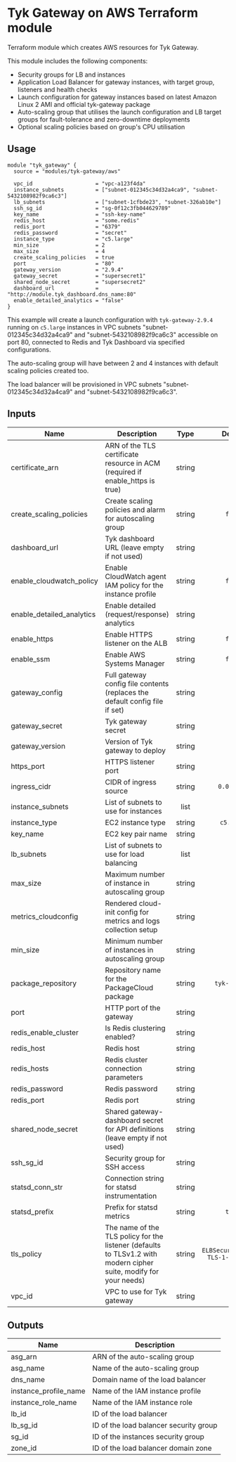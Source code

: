 # Tyk Gateway on AWS Terraform module

Terraform module which creates AWS resources for Tyk Gateway.

This module includes the following components:
 * Security groups for LB and instances
 * Application Load Balancer for gateway instances, with target group, listeners and health checks
 * Launch configuration for gateway instances based on latest Amazon Linux 2 AMI and official tyk-gateway package
 * Auto-scaling group that utilises the launch configuration and LB target groups for fault-tolerance and zero-downtime deployments
 * Optional scaling policies based on group's CPU utilisation

## Usage

```hcl
module "tyk_gateway" {
  source = "modules/tyk-gateway/aws"

  vpc_id                    = "vpc-a123f4da"
  instance_subnets          = ["subnet-012345c34d32a4ca9", "subnet-5432108982f9ca6c3"]
  lb_subnets                = ["subnet-1cfbde23", "subnet-326ab10e"]
  ssh_sg_id                 = "sg-0f12c3fb044629789"
  key_name                  = "ssh-key-name"
  redis_host                = "some.redis"
  redis_port                = "6379"
  redis_password            = "secret"
  instance_type             = "c5.large"
  min_size                  = 2
  max_size                  = 4
  create_scaling_policies   = true
  port                      = "80"
  gateway_version           = "2.9.4"
  gateway_secret            = "supersecret1"
  shared_node_secret        = "supersecret2"
  dashboard_url             = "http://module.tyk_dashboard.dns_name:80"
  enable_detailed_analytics = "false"
}
```

This example will create a launch configuration with `tyk-gateway-2.9.4` running on `c5.large`  instances in VPC subnets "subnet-012345c34d32a4ca9" and "subnet-5432108982f9ca6c3" accessible on port 80, connected to Redis and Tyk Dashboard via specified configurations.

The auto-scaling group will have between 2 and 4 instances with default scaling policies created too.

The load balancer will be provisioned in VPC subnets "subnet-012345c34d32a4ca9" and "subnet-5432108982f9ca6c3".

## Inputs

| Name | Description | Type | Default | Required |
|------|-------------|:----:|:-----:|:-----:|
| certificate\_arn | ARN of the TLS certificate resource in ACM (required if enable_https is true) | string | `` | no |
| create\_scaling\_policies | Create scaling policies and alarm for autoscaling group | string | `false` | no |
| dashboard\_url | Tyk dashboard URL (leave empty if not used) | string | `` | no |
| enable\_cloudwatch\_policy | Enable CloudWatch agent IAM policy for the instance profile | string | `false` | no |
| enable\_detailed\_analytics | Enable detailed (request/response) analytics | string | `` | no |
| enable\_https | Enable HTTPS listener on the ALB | string | `false` | no |
| enable\_ssm | Enable AWS Systems Manager | string | `false` | no |
| gateway\_config | Full gateway config file contents (replaces the default config file if set) | string | `` | no |
| gateway\_secret | Tyk gateway secret | string | `` | no |
| gateway\_version | Version of Tyk gateway to deploy | string | - | yes |
| https\_port | HTTPS listener port | string | `443` | no |
| ingress\_cidr | CIDR of ingress source | string | `0.0.0.0/0` | no |
| instance\_subnets | List of subnets to use for instances | list | - | yes |
| instance\_type | EC2 instance type | string | `c5.large` | no |
| key\_name | EC2 key pair name | string | - | yes |
| lb\_subnets | List of subnets to use for load balancing | list | - | yes |
| max\_size | Maximum number of instance in autoscaling group | string | `2` | no |
| metrics\_cloudconfig | Rendered cloud-init config for metrics and logs collection setup | string | `` | no |
| min\_size | Minimum number of instances in autoscaling group | string | `1` | no |
| package\_repository | Repository name for the PackageCloud package | string | `tyk-gateway` | no |
| port | HTTP port of the gateway | string | `80` | no |
| redis\_enable\_cluster | Is Redis clustering enabled? | string | `` | no |
| redis\_host | Redis host | string | `` | no |
| redis\_hosts | Redis cluster connection parameters | string | `` | no |
| redis\_password | Redis password | string | `` | no |
| redis\_port | Redis port | string | `` | no |
| shared\_node\_secret | Shared gateway-dashboard secret for API definitions (leave empty if not used) | string | `` | no |
| ssh\_sg\_id | Security group for SSH access | string | `` | no |
| statsd\_conn\_str | Connection string for statsd instrumentation | string | `` | no |
| statsd\_prefix | Prefix for statsd metrics | string | `tykGW` | no |
| tls\_policy | The name of the TLS policy for the listener (defaults to TLSv1.2 with modern cipher suite, modify for your needs) | string | `ELBSecurityPolicy-TLS-1-2-2017-01` | no |
| vpc\_id | VPC to use for Tyk gateway | string | - | yes |

## Outputs

| Name | Description |
|------|-------------|
| asg\_arn | ARN of the auto-scaling group |
| asg\_name | Name of the auto-scaling group |
| dns\_name | Domain name of the load balancer |
| instance\_profile\_name | Name of the IAM instance profile |
| instance\_role\_name | Name of the IAM instance role |
| lb\_id | ID of the load balancer |
| lb\_sg\_id | ID of the load balancer security group |
| sg\_id | ID of the instances security group |
| zone\_id | ID of the load balancer domain zone |
